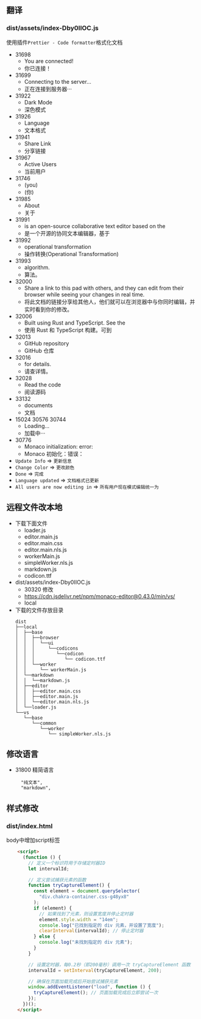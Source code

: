 
## 翻译
### dist/assets/index-Dby0IIOC.js

使用插件`Prettier - Code formatter`格式化文档

- 31698
  - You are connected!
  - 你已连接！
- 31699
  - Connecting to the server...
  - 正在连接到服务器···
- 31922
  - Dark Mode
  - 深色模式
- 31926
  - Language
  - 文本格式
- 31941
  - Share Link
  - 分享链接
- 31967
  - Active Users
  - 当前用户
- 31746
  - (you)
  - (你)
- 31985
  - About
  - 关于
- 31991
  - is an open-source collaborative text editor based on the
  -  是一个开源的协同文本编辑器，基于
- 31992
  - operational transformation
  - 操作转换(Operational Transformation)
- 31993
  - algorithm.
  - 算法。
- 32000
  - Share a link to this pad with others, and they can edit from their browser while seeing your changes in real time.
  - 将此文档的链接分享给其他人，他们就可以在浏览器中与你同时编辑，并实时看到你的修改。
- 32006
  - Built using Rust and TypeScript. See the
  - 使用 Rust 和 TypeScript 构建。可到
- 32013
  - GitHub repository
  - GitHub 仓库
- 32016
  - for details.
  - 请查详情。
- 32028
  - Read the code
  - 阅读源码
- 33132
  - documents
  - 文档
- 15024 30576 30744
  - Loading...
  - 加载中···
- 30776
  - Monaco initialization: error:
  - Monaco 初始化：错误：
- `Update Info` => `更新信息`
- `Change Color` => `更改颜色`
- `Done` => `完成`
- `Language updated` => `文档格式已更新`
- `All users are now editing in` => `所有用户现在模式编辑统一为`

## 远程文件改本地

- 下载下面文件
  - loader.js
  - editor.main.js
  - editor.main.css 
  - editor.main.nls.js  
  - workerMain.js
  - simpleWorker.nls.js
  - markdown.js
  - codicon.ttf
- dist/assets/index-Dby0IIOC.js
  - 30320 修改
  - https://cdn.jsdelivr.net/npm/monaco-editor@0.43.0/min/vs/
  - local
- 下载的文件存放目录
  ```
  dist
  ├──local
  │  ├──base
  │  │  ├──browser
  │  │  │  └──ui
  │  │  │     └──codicons
  │  │  │        └──codicon
  │  │  │           └── codicon.ttf
  │  │  └──worker
  │  │     └── workerMain.js
  │  └──markdown
  │  │  └──markdown.js
  │  ├──editor
  │  │  ├──editor.main.css
  │  │  ├──editor.main.js
  │  │  └──editor.main.nls.js
  │  └──loader.js
  └──vs
     └──base
        └──common
           └──worker
              └── simpleWorker.nls.js
  ```

## 修改语言
- 31800 精简语言
  ```
    "纯文本",
    "markdown",
  ```

## 样式修改

### dist/index.html

body中增加script标签
```html
    <script>
      (function () {
        // 定义一个标识符用于存储定时器ID
        let intervalId;

        // 定义尝试捕获元素的函数
        function tryCaptureElement() {
          const element = document.querySelector(
            "div.chakra-container.css-g48yx8"
          );
          if (element) {
            // 如果找到了元素，则设置宽度并停止定时器
            element.style.width = "14em";
            console.log("已找到指定的 div 元素，并设置了宽度");
            clearInterval(intervalId); // 停止定时器
          } else {
            console.log("未找到指定的 div 元素");
          }
        }

        // 设置定时器，每0.2秒（即200毫秒）调用一次 tryCaptureElement 函数
        intervalId = setInterval(tryCaptureElement, 200);

        // 确保在页面加载完成后开始尝试捕获元素
        window.addEventListener("load", function () {
          tryCaptureElement(); // 页面加载完成后立即尝试一次
        });
      })();
    </script>
```
